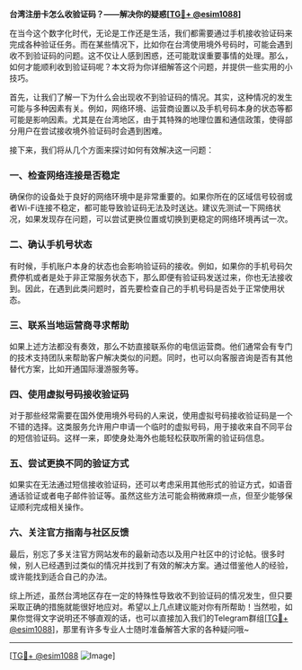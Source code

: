 **台湾注册卡怎么收验证码？——解决你的疑惑[[TG💪+ @esim1088](https://t.me/s/esim1088)]**

在当今这个数字化时代，无论是工作还是生活，我们都需要通过手机接收验证码来完成各种验证任务。而在某些情况下，比如你在台湾使用境外号码时，可能会遇到收不到验证码的问题。这不仅让人感到困惑，还可能耽误重要事情的处理。那么，如何才能顺利收到验证码呢？本文将为你详细解答这个问题，并提供一些实用的小技巧。

首先，让我们了解一下为什么会出现收不到验证码的情况。其实，这种情况的发生可能与多种因素有关。例如，网络环境、运营商设置以及手机号码本身的状态等都可能是影响因素。尤其是在台湾地区，由于其特殊的地理位置和通信政策，使得部分用户在尝试接收境外验证码时会遇到困难。

接下来，我们将从几个方面来探讨如何有效解决这一问题：

### **一、检查网络连接是否稳定**
确保你的设备处于良好的网络环境中是非常重要的。如果你所在的区域信号较弱或者Wi-Fi连接不稳定，都可能导致验证码无法及时送达。建议先测试一下网络状况，如果发现存在问题，可以尝试更换位置或切换到更稳定的网络环境再试一次。

### **二、确认手机号状态**
有时候，手机账户本身的状态也会影响验证码的接收。例如，如果你的手机号码欠费停机或者是处于非正常服务状态下，那么即便有验证码发送过来，你也无法接收到。因此，在遇到此类问题时，首先要检查自己的手机号码是否处于正常使用状态。

### **三、联系当地运营商寻求帮助**
如果上述方法都没有奏效，那么不妨直接联系你的电信运营商。他们通常会有专门的技术支持团队来帮助客户解决类似的问题。同时，也可以向客服咨询是否有其他替代方案，比如开通国际漫游服务等。

### **四、使用虚拟号码接收验证码**
对于那些经常需要在国外使用境外号码的人来说，使用虚拟号码接收验证码是一个不错的选择。这类服务允许用户申请一个临时的虚拟号码，用于接收来自不同平台的短信验证码。这样一来，即使身处海外也能轻松获取所需的验证码信息。

### **五、尝试更换不同的验证方式**
如果实在无法通过短信接收验证码，还可以考虑采用其他形式的验证方式，如语音通话验证或者电子邮件验证等。虽然这些方法可能会稍微麻烦一点，但至少能够保证顺利完成相关操作。

### **六、关注官方指南与社区反馈**
最后，别忘了多关注官方网站发布的最新动态以及用户社区中的讨论帖。很多时候，别人已经遇到过类似的情况并找到了有效的解决方案。通过借鉴他人的经验，或许能找到适合自己的办法。

综上所述，虽然台湾地区存在一定的特殊性导致收不到验证码的情况发生，但只要采取正确的措施就能很好地应对。希望以上几点建议能对你有所帮助！当然啦，如果你觉得文字说明还不够直观的话，也可以直接加入我们的Telegram群组[[TG💪+ @esim1088](https://t.me/s/esim1088)]，那里有许多专业人士随时准备解答大家的各种疑问哦~

---

[[TG💪+ @esim1088](https://t.me/s/esim1088) ![Image](https://i.postimg.cc/4NQfJmqS/Snipaste-2025-05-13-00-14-12.png)]